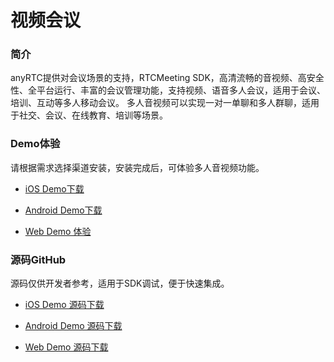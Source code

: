 # 视频会议

### 简介

anyRTC提供对会议场景的支持，RTCMeeting SDK，高清流畅的音视频、高安全性、全平台运行、丰富的会议管理功能，支持视频、语音多人会议，适用于会议、培训、互动等多人移动会议。
多人音视频可以实现一对一单聊和多人群聊，适用于社交、会议、在线教育、培训等场景。

### Demo体验

请根据需求选择渠道安装，安装完成后，可体验多人音视频功能。

- [iOS Demo下载](https://www.pgyer.com/xoTQ)

- [Android Demo下载](https://www.pgyer.com/eU0U)

- [Web Demo 体验](https://beyond.anyrtc.io/demo/meeting)

### 源码GitHub

源码仅供开发者参考，适用于SDK调试，便于快速集成。

- [iOS Demo 源码下载](https://github.com/anyRTC/anyRTC-Meeting-iOS)

- [Android Demo 源码下载](https://github.com/anyRTC/anyRTC-Meeting-Android)

- [Web Demo 源码下载](https://github.com/anyRTC/anyRTC-Meeting-Web)